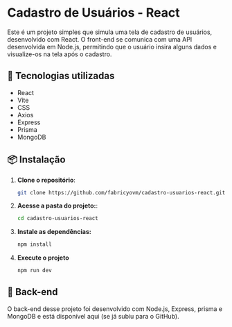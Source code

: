 # Cadastro de Usuários - React

Este é um projeto simples que simula uma tela de cadastro de usuários, desenvolvido com React. O front-end se comunica com uma API desenvolvida em Node.js, permitindo que o usuário insira alguns dados e visualize-os na tela após o cadastro.



## 🚀 Tecnologias utilizadas
- React
- Vite
- CSS
- Axios
- Express
- Prisma
- MongoDB

## 📦 Instalação

1. **Clone o repositório**:
   ```sh
   git clone https://github.com/fabricyovm/cadastro-usuarios-react.git
   ```

2. **Acesse a pasta do projeto:**:
   ```sh
   cd cadastro-usuarios-react
   ```

3. **Instale as dependências:**
    ```sh
    npm install
    ```
    
4. **Execute o projeto**
    ```sh
    npm run dev
    ```



## 🔗 Back-end
O back-end desse projeto foi desenvolvido com Node.js, Express, prisma e MongoDB e está disponível aqui (se já subiu para o GitHub).